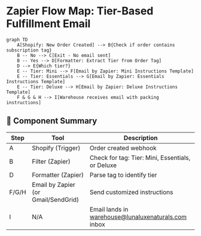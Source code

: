 # Zapier Flow Map: Tier-Based Fulfillment Email

```mermaid
graph TD
    A[Shopify: New Order Created] --> B{Check if order contains subscription tag}
    B -- No --> C[Exit - No email sent]
    B -- Yes --> D[Formatter: Extract Tier from Order Tag]
    D --> E{Which tier?}
    E -- Tier: Mini --> F[Email by Zapier: Mini Instructions Template]
    E -- Tier: Essentials --> G[Email by Zapier: Essentials Instructions Template]
    E -- Tier: Deluxe --> H[Email by Zapier: Deluxe Instructions Template]
    F & G & H --> I[Warehouse receives email with packing instructions]
```

## 🧩 Component Summary

| Step | Tool | Description |
|------|------|-------------|
| A | Shopify (Trigger) | Order created webhook |
| B | Filter (Zapier) | Check for tag: Tier: Mini, Essentials, or Deluxe |
| D | Formatter (Zapier) | Parse tag to identify tier |
| F/G/H | Email by Zapier (or Gmail/SendGrid) | Send customized instructions |
| I | N/A | Email lands in warehouse@lunaluxenaturals.com inbox |
